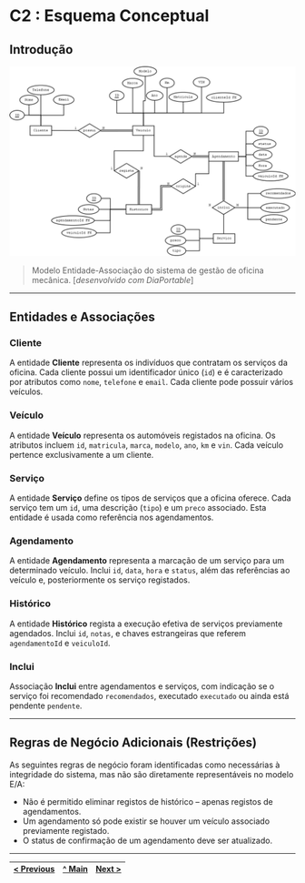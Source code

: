 # C2 : Esquema Conceptual

## Introdução

<img src="../img/DIA_new.png" alt="EA Model" width="1200" />

> Modelo Entidade-Associação do sistema de gestão de oficina mecânica. [*desenvolvido com DiaPortable*]

---

## Entidades e Associações

### Cliente
A entidade **Cliente** representa os indivíduos que contratam os serviços da oficina. Cada cliente possui um identificador único (`id`) e é caracterizado por atributos como `nome`, `telefone` e `email`. Cada cliente pode possuir vários veículos.

### Veículo
A entidade **Veículo** representa os automóveis registados na oficina. Os atributos incluem `id`, `matricula`, `marca`, `modelo`, `ano`, `km` e `vin`. Cada veículo pertence exclusivamente a um cliente.

### Serviço
A entidade **Serviço** define os tipos de serviços que a oficina oferece. Cada serviço tem um `id`, uma descrição (`tipo`) e um `preco` associado. Esta entidade é usada como referência nos agendamentos.

### Agendamento
A entidade **Agendamento** representa a marcação de um serviço para um determinado veículo. Inclui `id`, `data`, `hora` e `status`, além das referências ao veículo e, posteriormente os serviço registados.

### Histórico
A entidade **Histórico** regista a execução efetiva de serviços previamente agendados. Inclui `id`, `notas`, e chaves estrangeiras que referem `agendamentoId` e `veiculoId`.

### Inclui
Associação **Inclui** entre agendamentos e serviços, com indicação se o serviço foi recomendado `recomendados`, executado `executado` ou ainda está pendente `pendente`.

---

## Regras de Negócio Adicionais (Restrições)

As seguintes regras de negócio foram identificadas como necessárias à integridade do sistema, mas não são diretamente representáveis no modelo E/A:

- Não é permitido eliminar registos de histórico – apenas registos de agendamentos.
- Um agendamento só pode existir se houver um veículo associado previamente registado.
- O status de confirmação de um agendamento deve ser atualizado.

---

| [< Previous](RPF01.md) | [^ Main](../../README.md) | [Next >](RPF03.md) |
|:----------------------------------:|:----------------------------------:|:----------------------------------:|
